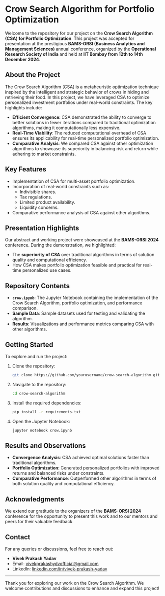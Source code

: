 # Crow Search Algorithm for Portfolio Optimization

Welcome to the repository for our project on the **Crow Search Algorithm (CSA) for Portfolio Optimization**. This project was accepted for presentation at the prestigious **BAMS-ORSI (Business Analytics and Management Sciences)** annual conference, organized by the **Operational Research Society of India** and held at **IIT Bombay from 12th to 14th December 2024**.

## About the Project
The Crow Search Algorithm (CSA) is a metaheuristic optimization technique inspired by the intelligent and strategic behavior of crows in hiding and retrieving their food. In this project, we have leveraged CSA to optimize personalized investment portfolios under real-world constraints. The key highlights include:

- **Efficient Convergence**: CSA demonstrated the ability to converge to better solutions in fewer iterations compared to traditional optimization algorithms, making it computationally less expensive.
- **Real-Time Viability**: The reduced computational overhead of CSA ensures its applicability for real-time personalized portfolio optimization.
- **Comparative Analysis**: We compared CSA against other optimization algorithms to showcase its superiority in balancing risk and return while adhering to market constraints.

## Key Features
- Implementation of CSA for multi-asset portfolio optimization.
- Incorporation of real-world constraints such as:
  - Indivisible shares.
  - Tax regulations.
  - Limited product availability.
  - Liquidity concerns.
- Comparative performance analysis of CSA against other algorithms.

## Presentation Highlights
Our abstract and working project were showcased at the **BAMS-ORSI 2024** conference. During the demonstration, we highlighted:
- The **superiority of CSA** over traditional algorithms in terms of solution quality and computational efficiency.
- How CSA makes portfolio optimization feasible and practical for real-time personalized use cases.

## Repository Contents
- **`crow.ipynb`**: The Jupyter Notebook containing the implementation of the Crow Search Algorithm, portfolio optimization, and performance comparison.
- **Sample Data**: Sample datasets used for testing and validating the algorithm.
- **Results**: Visualizations and performance metrics comparing CSA with other algorithms.

## Getting Started
To explore and run the project:
1. Clone the repository:
   ```bash
   git clone https://github.com/yourusername/crow-search-algorithm.git
   ```
2. Navigate to the repository:
   ```bash
   cd crow-search-algorithm
   ```
3. Install the required dependencies:
   ```bash
   pip install -r requirements.txt
   ```
4. Open the Jupyter Notebook:
   ```bash
   jupyter notebook crow.ipynb
   ```

## Results and Observations
- **Convergence Analysis**: CSA achieved optimal solutions faster than traditional algorithms.
- **Portfolio Optimization**: Generated personalized portfolios with improved returns and balanced risks under constraints.
- **Comparative Performance**: Outperformed other algorithms in terms of both solution quality and computational efficiency.

## Acknowledgments
We extend our gratitude to the organizers of the **BAMS-ORSI 2024** conference for the opportunity to present this work and to our mentors and peers for their valuable feedback.

## Contact
For any queries or discussions, feel free to reach out:
- **Vivek Prakash Yadav**
- Email: [vivekprakashydvofficial@gmail.com](mailto:vivekprakashydvofficial@gmail.com)
- LinkedIn: [linkedin.com/in/vivek-prakash-yadav](https://www.linkedin.com/in/vivek-prakash-yadav-a6a794227/)

---

Thank you for exploring our work on the Crow Search Algorithm. We welcome contributions and discussions to enhance and expand this project!
